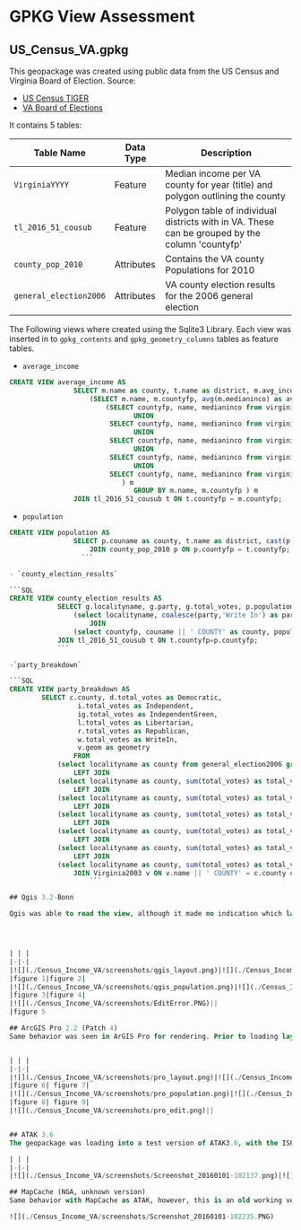 # GPKG View Assessment

## US_Census_VA.gpkg
This geopackage was created using public data from the US Census and Virginia Board of Election.
Source:

- [US Census TIGER](https://www.census.gov/geo/maps-data/data/tiger.html)
- [VA Board of Elections](https://apps.elections.virginia.gov/SBE_CSV/ELECTIONS/ELECTIONRESULTS/)

It contains 5 tables:

|Table Name| Data Type| Description|
|----------|----------|------------|
|`VirginiaYYYY`| Feature| Median income per VA county for year (title) and polygon outlining the county|
|`tl_2016_51_cousub`| Feature| Polygon table of individual districts with in VA. These can be  grouped by the column 'countyfp'|
|`county_pop_2010` | Attributes | Contains the VA county Populations for 2010|
|`general_election2006` | Attributes| VA county election results for the 2006 general election|


The Following views where created using the Sqlite3 Library. Each view was inserted in to  `gpkg_contents` and `gpkg_geometry_columns` tables as feature tables.

- `average_income`

```SQL
CREATE VIEW average_income AS
                SELECT m.name as county, t.name as district, m.avg_income, t.geom as geometry FROM
                    (SELECT m.name, m.countyfp, avg(m.medianinco) as avg_income FROM
                        (SELECT countyfp, name, medianinco from virginia2003
        		               UNION
        	             SELECT countyfp, name, medianinco from virginia2006
        		               UNION
        	             SELECT countyfp, name, medianinco from virginia2009
        		               UNION
        	             SELECT countyfp, name, medianinco from virginia2012
        		               UNION
        	             SELECT countyfp, name, medianinco from virginia2015
        	                ) m
        	                   GROUP BY m.name, m.countyfp ) m
        	    JOIN tl_2016_51_cousub t ON t.countyfp = m.countyfp;
```

- `population`

```SQL
CREATE VIEW population AS
                SELECT p.couname as county, t.name as district, cast(p.population as int) as population, t.geom as geometry FROM tl_2016_51_cousub t
                	JOIN county_pop_2010 p ON p.countyfp = t.countyfp;
                  ```

- `county_election_results`

```SQL
CREATE VIEW county_election_results AS
            SELECT g.localityname, g.party, g.total_votes, p.population, t.geom as geometry FROM
                (select localityname, coalesce(party,'Write In') as party, sum(total_votes) as total_votes from general_election2006 GROUP BY localityname, party) g
                    JOIN
                (select countyfp, couname || ' COUNTY' as county, population from county_pop_2010) p ON p.county = g. localityname COLLATE NOCASE
            JOIN tl_2016_51_cousub t ON t.countyfp=p.countyfp;
            ```

-`party_breakdown`

```SQL
CREATE VIEW party_breakdown AS
        SELECT c.county, d.total_votes as Democratic,
				 i.total_votes as Independent,
				 ig.total_votes as IndependentGreen,
				 l.total_votes as Libertarian,
				 r.total_votes as Republican,
				 w.total_votes as WriteIn,
				 v.geom as geometry
				FROM
        	(select localityname as county from general_election2006 group by localityname) c
        		LEFT JOIN
        	(select localityname as county, sum(total_votes) as total_votes from county_election_results where party='Democratic' group by localityname, party) d on d.county = c.county
        		LEFT JOIN
        	(select localityname as county, sum(total_votes) as total_votes from county_election_results where party='Independent' group by localityname, party) i on i.county = c.county
        		LEFT JOIN
        	(select localityname as county, sum(total_votes) as total_votes from county_election_results where party='Independent Green' group by localityname, party) ig on ig.county = c.county
        		LEFT JOIN
        	(select localityname as county, sum(total_votes) as total_votes from county_election_results where party='Libertarian' group by localityname, party) l on l.county = c.county
        		LEFT JOIN
        	(select localityname as county, sum(total_votes) as total_votes from county_election_results where party='Republican' group by localityname, party) r on r.county = c.county
        		LEFT JOIN
        	(select localityname as county, sum(total_votes) as total_votes from county_election_results where party IS NULL  group by localityname, party) w on w.county = c.county
        		JOIN Virginia2003 v ON v.name || ' COUNTY' = c.county collate NOCASE;
                    ```

## Qgis 3.2-Bonn

Qgis was able to read the view, although it made no indication which layer was a view (fig 1). However, each view able to be rendered (figs 2-4). The layer was made availbe to edit, but recieved an `SQL INSERT ` error in attempting to add add new features to the table (fig 5).




| | |
|-|-|
|![](./Census_Income_VA/screenshots/qgis_layout.png)|![](./Census_Income_VA/screenshots/qgis_aveincome.PNG)|
|figure 1|figure 2|
|![](./Census_Income_VA/screenshots/qgis_population.png)|![](./Census_Income_VA/screenshots/qgis_party_breakdown.PNG)|
|figure 3|figure 4|
|![](./Census_Income_VA/screenshots/EditError.PNG)||
|figure 5

## ArcGIS Pro 2.2 (Patch 4)
Same behavior was seen in ArGIS Pro for rendering. Prior to loading layer into map, user prompted to select a unique field per ArcGIS [requirements](http://desktop.arcgis.com/en/arcmap/latest/manage-data/databases/unique-identifier-fields-in-database-tables.htm). Additionally, Pro inidicated that the view layers were not editable.


| | |
|-|-|
|![](./Census_Income_VA/screenshots/pro_layout.png)|![](./Census_Income_VA/screenshots/esri_aveincome.png)|
|figure 6| figure 7|
|![](./Census_Income_VA/screenshots/pro_population.png)|![](./Census_Income_VA/screenshots/pro_party_breakdown.png)
|figure 8| figure 9|
|![](./Census_Income_VA/screenshots/pro_edit.png)||


## ATAK 3.6
The geopackage was loading into a test version of ATAK3.6, with the ISP Plugin. The views were not listed as available layers, but the feature tables were.

| | |
|-|-|
|![](./Census_Income_VA/screenshots/Screenshot_20160101-102137.png)|![](./Census_Income_VA/screenshots/Screenshot_20160101-102157.png)|

## MapCache (NGA, unknown version)
Same behavior with MapCache as ATAK, however, this is an old working version we had in the AGE Node.

![](./Census_Income_VA/screenshots/Screenshot_20160101-102235.PNG)
